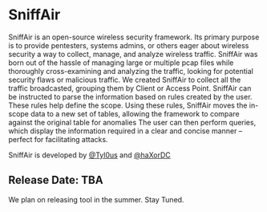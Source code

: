 # SniffAir

SniffAir is an open-source wireless security framework. Its primary purpose is to provide pentesters, systems admins, or others eager about wireless security a way to collect, manage, and analyze wireless traffic. SniffAir was born out of the hassle of managing large or multiple pcap files while thoroughly cross-examining and analyzing the traffic, looking for potential security flaws or malicious traffic.
We created SniffAir to collect all the traffic broadcasted, grouping them by Client or Access Point. SniffAir can be instructed to parse the information based on rules created by the user. These rules help define the scope. Using these rules, SniffAir moves the in-scope data to a new set of tables, allowing the framework to compare against the original table for anomalies The user can then perform queries, which display the information required in a clear and concise manner – perfect for facilitating attacks.

 SniffAir is developed by [@Tyl0us](https://twitter.com/Tyl0us) and [@haXorDC](https://twitter.com/haXorDC)


## Release Date: TBA

We plan on releasing tool in the summer. Stay Tuned.



